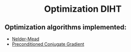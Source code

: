 <h1 align="center">Optimization DIHT</h1>

## Optimization algorithms implemented:

- [Nelder-Mead](./NelderMead.ipynb)
- [Preconditioned Conjugate Gradient](./PreconditionedCG.ipynb)

